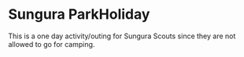 # Sungura ParkHoliday

This is a one day activity/outing for Sungura Scouts since they are not allowed to go for camping.